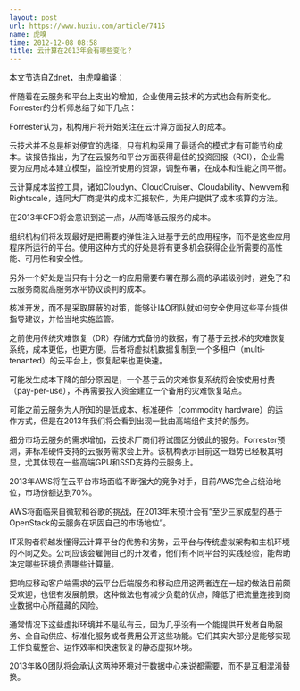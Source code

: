 ```yaml
---
layout: post
url: https://www.huxiu.com/article/7415
name: 虎嗅
time: 2012-12-08 08:58
title: 云计算在2013年会有哪些变化？
---
```

本文节选自Zdnet，由虎嗅编译：

伴随着在云服务和平台上支出的增加，企业使用云技术的方式也会有所变化。Forrester的分析师总结了如下几点：

Forrester认为，机构用户将开始关注在云计算方面投入的成本。

云技术并不总是相对便宜的选择，只有机构采用了最适合的模式才有可能节约成本。该报告指出，为了在云服务和平台方面获得最佳的投资回报（ROI），企业需要为应用成本建立模型，监控所使用的资源，调整布署，在成本和性能之间平衡。

云计算成本监控工具，诸如Cloudyn、CloudCruiser、Cloudability、Newvem和Rightscale，连同大厂商提供的成本汇报软件，为用户提供了成本核算的方法。

在2013年CFO将会意识到这一点，从而降低云服务的成本。

组织机构们将发现最好是把需要的弹性注入进基于云的应用程序，而不是这些应用程序所运行的平台。使用这种方式的好处是将有更多机会获得企业所需要的高性能、可用性和安全性。

另外一个好处是当只有十分之一的应用需要布署在那么高的承诺级别时，避免了和云服务商就高服务水平协议谈判的成本。

核准开发，而不是采取屏蔽的对策，能够让I&O团队就如何安全使用这些平台提供指导建议，并恰当地实施监管。

之前使用传统灾难恢复（DR）存储方式备份的数据，有了基于云技术的灾难恢复系统，成本更低，也更方便。后者将虚拟机数据复制到一个多租户（multi-tenanted）的云平台上，恢复起来也更快速。

可能发生成本下降的部分原因是，一个基于云的灾难恢复系统将会按使用付费（pay-per-use），不再需要投入资金建立一个备用的灾难恢复站点。

可能之前云服务为人所知的是低成本、标准硬件（commodity hardware）的运作方式，但是在2013年我们将会看到出现一批由高端组件支持的服务。

细分市场云服务的需求增加，云技术厂商们将试图区分彼此的服务。Forrester预测，非标准硬件支持的云服务需求会上升。该机构表示目前这一趋势已经极其明显，尤其体现在一些高端GPU和SSD支持的云服务上。

2013年AWS将在云平台市场面临不断强大的竞争对手，目前AWS完全占统治地位，市场份额达到70%。

AWS将面临来自微软和谷歌的挑战，在2013年末预计会有“至少三家成型的基于OpenStack的云服务在巩固自己的市场地位”。

IT采购者将越发懂得云计算平台的优势和劣势，云平台与传统虚拟架构和主机环境的不同之处。公司应该会雇佣自己的开发者，他们有不同平台的实践经验，能帮助决定哪些环境负责哪些计算量。

把响应移动客户端需求的云平台后端服务和移动应用这两者连在一起的做法目前颇受欢迎，也很有发展前景。这种做法也有减少负载的优点，降低了把流量连接到商业数据中心所蕴藏的风险。

通常情况下这些虚拟环境并不是私有云，因为几乎没有一个能提供开发者自助服务、全自动供应、标准化服务或者费用公开这些功能。它们其实大部分是能够实现工作负载整合、运作效率和快速恢复的静态虚拟环境。

2013年I&O团队将会承认这两种环境对于数据中心来说都需要，而不是互相混淆替换。


